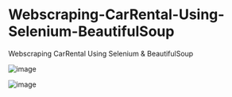 # Webscraping-CarRental-Using-Selenium-BeautifulSoup
Webscraping CarRental Using Selenium &amp; BeautifulSoup

![image](https://github.com/iamprashantjain/Webscraping-CarRental-Using-Selenium-BeautifulSoup/assets/111352127/7d0fb94b-c2f2-45c3-a4e7-108075de5326)

![image](https://github.com/iamprashantjain/Webscraping-CarRental-Using-Selenium-BeautifulSoup/assets/111352127/895d2c91-f881-4c1b-b635-e96e85d224d1)

